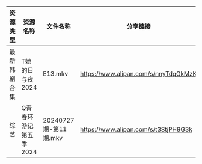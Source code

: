 | 资源类型   | 资源名称          | 文件名称               | 分享链接                                 | 更新时间                |
| ------ | ------------- | ------------------ | ------------------------------------ | ------------------- |
| 最新韩剧合集 | T她的日与夜2024    | E13.mkv            | https://www.alipan.com/s/nnyTdgGkMzK | 2024-07-28 00:09:20 |
| 综艺     | Q青春环游记第五季2024 | 20240727期-第11期.mkv | https://www.alipan.com/s/t3StjPH9G3k | 2024-07-28 00:08:13 |
